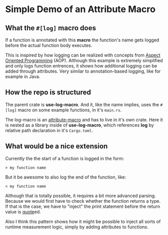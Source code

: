# Simple Demo of an Attribute Macro

## What the `#[log]` macro does

If a function is annotated with this **macro** the function's name gets logged before the actual function body executes.

This is inspired by how logging can be realized with concepts from [Aspect Oriented Programming](https://en.wikipedia.org/wiki/Aspect-oriented_programming) (AOP).
Although this example is extremely simplified and only logs function entrences, it shows how additional logging can be added through attributes.
Very similar to annotation-based logging, like for example in Java.

## How the repo is structured

The parent crate is **use-log-macro**. And it, like the name implies, uses the `#[log]` macro on some example functions, in it's `main.rs`.

The log-macro is an [attribute-macro](https://doc.rust-lang.org/reference/procedural-macros.html#attribute-macros) and has to live in it's own crate.
Here it is nested as a library inside of **use-log-macro**, which references **log** by relative path declaration in it's `Cargo.toml`.

## What would be a nice extension

Currently the the start of a function is logged in the form:

```
> my function name
```

But it be awesome to also log the end of the function, like:

```
< my function name
```

Although that is totally possible, it requires a bit more advanced parsing.
Because we would first have to check whether the function returns a type.
If that is the case, we have to "inject" the print statement before the return value is [quote](https://docs.rs/quote/)ed.

Also I think this pattern shows how it might be possible to inject all sorts of runtime measurement logic, simply by adding attributes to functions.

